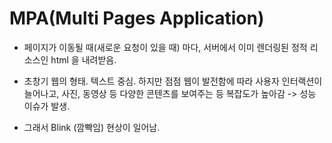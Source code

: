 # MPA(Multi Pages Application)

- 페이지가 이동될 때(새로운 요청이 있을 때) 마다, 서버에서 이미 렌더링된 정적 리소스인 html 을 내려받음.

- 초창기 웹의 형태. 텍스트 중심. 하지만 점점 웹이 발전함에 따라 사용자 인터랙션이 늘어나고, 사진, 동영상 등 다양한 콘텐츠를 보여주는 등 복잡도가 높아감 -> 성능 이슈가 발생.

- 그래서 Blink (깜빡임) 현상이 일어남.
